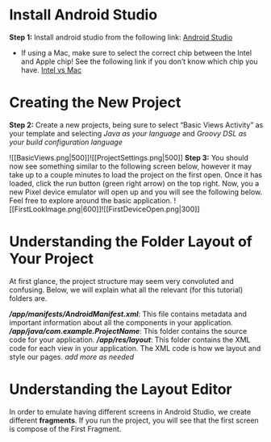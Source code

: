 # Install Android Studio
**Step 1:** Install android studio from the following link: [Android Studio](https://developer.android.com/studio/)
- If using a Mac, make sure to select the correct chip between the Intel and Apple chip! See the following link if you don’t know which chip you have. [Intel vs Mac](https://www.google.com/url?sa=t&rct=j&q=&esrc=s&source=web&cd=&cad=rja&uact=8&ved=2ahUKEwifgbm2o_mDAxXOhu4BHQ3TAJgQFnoECBMQAQ&url=https%3A%2F%2Fwww.howtogeek.com%2F706226%2Fhow-to-check-if-your-mac-is-using-an-intel-or-apple-silicon-processor%2F&usg=AOvVaw2Wu_bHfpRxqgXFBodnyKTE&opi=89978449)

# Creating the New Project
**Step 2:** Create a new projects, being sure to select “Basic Views Activity” as your template and selecting *Java as your language* and *Groovy DSL as your build configuration language* 

![[BasicViews.png|500]]![[ProjectSettings.png|500]]
**Step 3:**  You should now see something similar to the following screen below, however it may take up to a couple minutes to load the project on the first open. Once it has loaded, click the run button (green right arrow) on the top right. Now, you a new Pixel device emulator will open up and you will see the following below. Feel free to explore around the basic application.
![[FirstLookImage.png|600]]![[FirstDeviceOpen.png|300]]

# Understanding the Folder Layout of Your Project
At first glance, the project structure may seem very convoluted and confusing. Below, we will explain what all the relevant (for this tutorial) folders are. 

***/app/manifests/AndroidManifest.xml***: This file contains metadata and important information about all the components in your application.
***/app/java/com.example.ProjectName***: This folder contains the source code for your application.
***/app/res/layout***: This folder contains the XML code for each view in your application. The XML code is how we layout and style our pages.
*add more as needed*

# Understanding the Layout Editor
In order to emulate having different screens in Android Studio, we create different **fragments**. If you run the project, you will see that the first screen is compose of the First Fragment. 